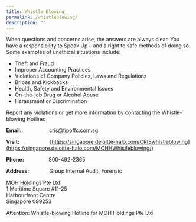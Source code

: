 ```yaml
---
title: Whistle Blowing
permalink: /whistleblowing/
description: ""
---
```


When questions and concerns arise, the answers are always clear. You have a responsibility to Speak Up – and a right to safe methods of doing so. Some examples of unethical situations include:

*   Theft and Fraud
*   Improper Accounting Practices
*   Violations of Company Policies, Laws and Regulations
*   Bribes and Kickbacks
*   Health, Safety and Environmental Issues
*   On-the-job Drug or Alcohol Abuse
*   Harassment or Discrimination

  
  
Report any violations or get more information by contacting the Whistle-blowing Hotline:

**Email:**                   [cris@tipoffs.com.sg](mailto:cris@tipoffs.com.sg)

**Visit:**                     [https://singapore.deloitte-halo.com/CRISwhistleblowing](https://singapore.deloitte-halo.com/MOHHWhistleblowing/)

**Phone:**                 800-492-2365

**Address:**              Group Internal Audit, Forensic

MOH Holdings Pte Ltd  
1 Maritime Square #11-25  
Harbourfront Centre  
Singapore 099253

Attention: Whistle-blowing Hotline for MOH Holdings Pte Ltd